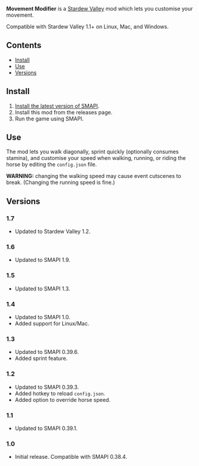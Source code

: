 ﻿﻿**Movement Modifier** is a [Stardew Valley](http://stardewvalley.net/) mod which lets you customise
your movement.

Compatible with Stardew Valley 1.1+ on Linux, Mac, and Windows.

## Contents
* [Install](#install)
* [Use](#use)
* [Versions](#versions)

## Install
1. [Install the latest version of SMAPI](https://github.com/Pathoschild/SMAPI/releases).
3. Install this mod from the releases page.
4. Run the game using SMAPI.

## Use
The mod lets you walk diagonally, sprint quickly (optionally consumes stamina), and customise your
speed when walking, running, or riding the horse by editing the `config.json` file.

**WARNING:** changing the walking speed may cause event cutscenes to break. (Changing the running
speed is fine.)

## Versions
### 1.7
* Updated to Stardew Valley 1.2.

### 1.6
* Updated to SMAPI 1.9.

### 1.5
* Updated to SMAPI 1.3.

### 1.4
* Updated to SMAPI 1.0.
* Added support for Linux/Mac.

### 1.3
* Updated to SMAPI 0.39.6.
* Added sprint feature.

### 1.2
* Updated to SMAPI 0.39.3.
* Added hotkey to reload `config.json`.
* Added option to override horse speed.

### 1.1
* Updated to SMAPI 0.39.1.

### 1.0
* Initial release. Compatible with SMAPI 0.38.4.
